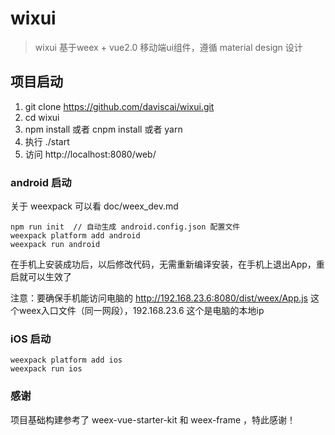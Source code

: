 
# wixui

> wixui 基于weex + vue2.0 移动端ui组件，遵循 material design 设计

## 项目启动

1. git clone https://github.com/daviscai/wixui.git
2. cd wixui
4. npm install 或者 cnpm install 或者 yarn
5. 执行 ./start
6. 访问 http://localhost:8080/web/

### android 启动

关于 weexpack 可以看 doc/weex_dev.md

```
npm run init  // 自动生成 android.config.json 配置文件
weexpack platform add android
weexpack run android
```

在手机上安装成功后，以后修改代码，无需重新编译安装，在手机上退出App，重启就可以生效了

注意：要确保手机能访问电脑的 http://192.168.23.6:8080/dist/weex/App.js  这个weex入口文件（同一网段），192.168.23.6 这个是电脑的本地ip

### iOS 启动

```
weexpack platform add ios
weexpack run ios
```

### 感谢
项目基础构建参考了 weex-vue-starter-kit 和 weex-frame ，特此感谢！
